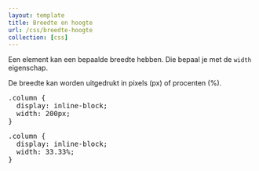 ```yaml
---
layout: template
title: Breedte en hoogte
url: /css/breedte-hoogte
collection: [css]
---
```


								
<p>Een element kan een bepaalde breedte hebben. Die bepaal je met de <code>width</code> eigenschap.</p>



<p>De breedte kan worden uitgedrukt in pixels (px) of procenten (%).</p>



<pre data-enlighter-theme="beyond" data-enlighter-language="css">
.column {
  display: inline-block;
  width: 200px;
}
</pre>



<pre data-enlighter-theme="beyond" data-enlighter-language="css">
.column {
  display: inline-block;
  width: 33.33%;
}
</pre>
